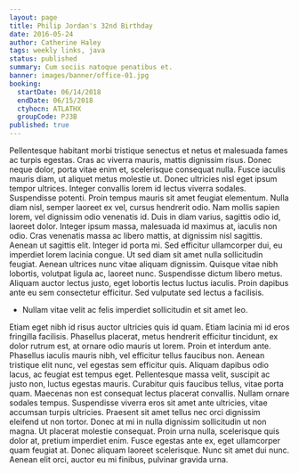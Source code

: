 ```yaml
---
layout: page
title: Philip Jordan's 32nd Birthday
date: 2016-05-24
author: Catherine Haley
tags: weekly links, java
status: published
summary: Cum sociis natoque penatibus et.
banner: images/banner/office-01.jpg
booking:
  startDate: 06/14/2018
  endDate: 06/15/2018
  ctyhocn: ATLATHX
  groupCode: PJ3B
published: true
---
```

Pellentesque habitant morbi tristique senectus et netus et malesuada fames ac turpis egestas. Cras ac viverra mauris, mattis dignissim risus. Donec neque dolor, porta vitae enim et, scelerisque consequat nulla. Fusce iaculis mauris diam, ut aliquet metus molestie ut. Donec ultricies nisl eget ipsum tempor ultrices. Integer convallis lorem id lectus viverra sodales. Suspendisse potenti. Proin tempus mauris sit amet feugiat elementum. Nulla diam nisl, semper laoreet ex vel, cursus hendrerit odio. Nam mollis sapien lorem, vel dignissim odio venenatis id. Duis in diam varius, sagittis odio id, laoreet dolor.
Integer ipsum massa, malesuada id maximus at, iaculis non odio. Cras venenatis massa ac libero mattis, at dignissim nisl sagittis. Aenean ut sagittis elit. Integer id porta mi. Sed efficitur ullamcorper dui, eu imperdiet lorem lacinia congue. Ut sed diam sit amet nulla sollicitudin feugiat. Aenean ultrices nunc vitae aliquam dignissim. Quisque vitae nibh lobortis, volutpat ligula ac, laoreet nunc. Suspendisse dictum libero metus. Aliquam auctor lectus justo, eget lobortis lectus luctus iaculis. Proin dapibus ante eu sem consectetur efficitur. Sed vulputate sed lectus a facilisis.

* Nullam vitae velit ac felis imperdiet sollicitudin et sit amet leo.

Etiam eget nibh id risus auctor ultricies quis id quam. Etiam lacinia mi id eros fringilla facilisis. Phasellus placerat, metus hendrerit efficitur tincidunt, ex dolor rutrum est, at ornare odio mauris ut lorem. Proin et interdum ante. Phasellus iaculis mauris nibh, vel efficitur tellus faucibus non. Aenean tristique elit nunc, vel egestas sem efficitur quis. Aliquam dapibus odio lacus, ac feugiat est tempus eget. Pellentesque massa velit, suscipit ac justo non, luctus egestas mauris. Curabitur quis faucibus tellus, vitae porta quam. Maecenas non est consequat lectus placerat convallis. Nullam ornare sodales tempus. Suspendisse viverra eros sit amet ante ultricies, vitae accumsan turpis ultricies. Praesent sit amet tellus nec orci dignissim eleifend ut non tortor.
Donec at mi in nulla dignissim sollicitudin ut non magna. Ut placerat molestie consequat. Proin urna nulla, scelerisque quis dolor at, pretium imperdiet enim. Fusce egestas ante ex, eget ullamcorper quam feugiat at. Donec aliquam laoreet scelerisque. Nunc sit amet dui nunc. Aenean elit orci, auctor eu mi finibus, pulvinar gravida urna.
